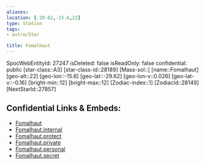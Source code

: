 ```yaml
---
aliases: 
location: [-29.62,-15.6,22]
type: Station
tags:
- astro/Star

title: Fomalhaut
---
```

SpocWebEntityId: 27247
isDeleted: false
isReadOnly: false
confidential: public
[star-class::A3]
[star-class-id::28189]
[Mass-sol::]
[name::Fomalhaut]
[geo-alt::22]
[geo-lon::-15.6]
[geo-lat::-29.62]
[geo-lon-v::0.026]
[geo-lat-v::-0.16]
[bright-min::12]
[bright-max::12]
[Zodiac-index::1]
[ZodiacId::28149]
[NextStarId::27857]



## Confidential Links & Embeds: 
- [Fomalhaut](../../../_public/astro/Star/Fomalhaut.md) 
- [Fomalhaut.internal](../../../_internal/astro/Star/Fomalhaut.internal.md) 
- [Fomalhaut.protect](../../../_protect/astro/Star/Fomalhaut.protect.md) 
- [Fomalhaut.private](../../../_private/astro/Star/Fomalhaut.private.md) 
- [Fomalhaut.personal](../../../_personal/astro/Star/Fomalhaut.personal.md) 
- [Fomalhaut.secret](../../../_secret/astro/Star/Fomalhaut.secret.md)

